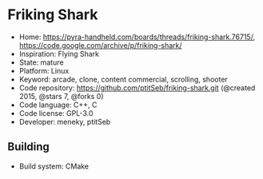 # Friking Shark

- Home: https://pyra-handheld.com/boards/threads/friking-shark.76715/, https://code.google.com/archive/p/friking-shark/
- Inspiration: Flying Shark
- State: mature
- Platform: Linux
- Keyword: arcade, clone, content commercial, scrolling, shooter
- Code repository: https://github.com/ptitSeb/friking-shark.git (@created 2015, @stars 7, @forks 0)
- Code language: C++, C
- Code license: GPL-3.0
- Developer: meneky, ptitSeb

## Building

- Build system: CMake
